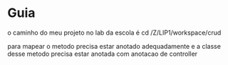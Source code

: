 # Guia

o caminho do meu projeto no lab da escola é
 cd /Z/LIP1/workspace/crud


para mapear o metodo precisa estar anotado adequadamente e a classe desse metodo precisa estar anotada com anotacao de controller